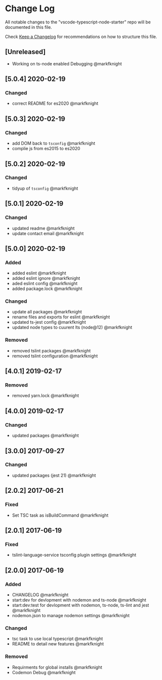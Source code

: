 # Change Log
All notable changes to the "vscode-typescript-node-starter" repo will be documented in this file.

Check [Keep a Changelog](http://keepachangelog.com/) for recommendations on how to structure this file.

## [Unreleased]
- Working on ts-node enabled Debugging @markfknight

## [5.0.4] 2020-02-19
### Changed
- correct README for es2020 @markfknight

## [5.0.3] 2020-02-19
### Changed
- add DOM back to `tsconfig` @markfknight
- complie js from es2015 to es2020

## [5.0.2] 2020-02-19
### Changed
- tidyup of `tsconfig` @markfknight

## [5.0.1] 2020-02-19
### Changed
- updated readme @markfknight
- update contact email @markfknight

## [5.0.0] 2020-02-19
### Added
- added eslint @markfknight
- added eslint ignore @markfknight
- aded eslint config @markfknight
- added package.lock @markfknight

### Changed
- update all packages @markfknight
- rename files and exports for eslint @markfknight
- updated ts-jest config @markfknight
- updated node types to cuurent lts (node@12) @markfknight

### Removed
- removed tslint packages @markfknight
- removed tslint configuration @markfknight

## [4.0.1] 2019-02-17
### Removed
- removed yarn.lock @markfknight

## [4.0.0] 2019-02-17
### Changed
- updated packages @markfknight

## [3.0.0] 2017-09-27
### Changed
- updated packages (jest 21) @markfknight

## [2.0.2] 2017-06-21
### Fixed
- Set TSC task as isBuildCommand @markfknight

## [2.0.1] 2017-06-19
### Fixed
- tslint-language-service tsconfig plugin settings @markfknight

## [2.0.0] 2017-06-19
### Added
- CHANGELOG @markfknight
- start:dev for devlopment with nodemon and ts-node @markfknight
- start:dev:test for devlopment with nodemon, ts-node, ts-lint and jest @markfknight
- nodemon.json to manage nodemon settings @markfknight

### Changed
- tsc task to use local typescript @markfknight
- README to detail new features @markfknight

### Removed
- Requirments for global installs @markfknight
- Codemon Debug @markfknight